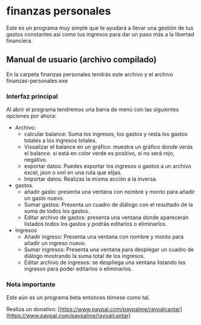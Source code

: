 ﻿# finanzas personales

Este es un programa muy simple que te ayudará a llevar una gestión de tus gastos constantes así como tus ingresos para dar un paso más a la libertad financiera.


## Manual de usuario (archivo compilado)

En la carpeta finanzas personales tendrás este archivo y el archivo finanzas-personales.exe
### Interfaz principal

Al abrir el programa tendremos una barra de menú con las siguientes opciones por ahora:
* Archivo:
    * calcular balance: Suma los ingresos, los gastos y resta los gastos totales a los ingresos totales.
    * Visualizar el balance en un gráfico: muestra un gráfico donde verás el balance. si está en color verde es positivo, si no será rojo, negativo.
    * exportar datos: Puedes exportar los ingresos o gastos a un archivo excel, json o xml en una ruta que elijas.
    * Importar datos: Realizas la misma acción a la inversa.
* gastos.
    * añadir gasto: presenta una ventana con nombre y monto para añadir un gasto nuevo.
    * Sumar gastos: Presenta un cuadro de diálogo con el resultado de la suma de todos los gastos.
    * Editar archivo de gastos: presenta una ventana donde aparecerán listados todos los gastos y podrás editarlos o eliminarlos.
* Ingresos
    * Añadir ingreso: Presenta una ventana con nombre y monto para añadir un ingreso nuevo.
    * Sumar ingresos: Presenta una ventana para desplegar un cuadro de diálogo mostrando la suma total de los ingresos.
    * Editar archivo de ingresos: se despliega una ventana listando los ingresos para poder editarlos o eliminarlos.
### Nota importante

Este aún es un programa beta entonces tómese como tal.

Realiza un donativo: [https://www.paypal.com/paypalme/rayoalcantar](https://www.paypal.com/paypalme/rayoalcantar)